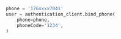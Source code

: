 ```python
phone = '176xxxx7041'
user = authentication_client.bind_phone(
    phone=phone,
    phoneCode='1234',
)
```

```c#

```
